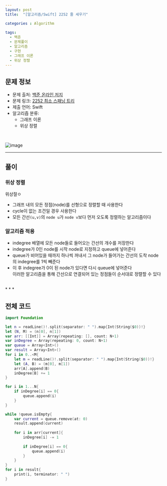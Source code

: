 ```yaml
---
layout: post
title:  "[알고리즘/Swift] 2252 줄 세우기"

categories : Algorithm
  
tags:
  - 백준
  - 문제풀이
  - 알고리즘
  - 구현
  - 그래프 이론
  - 위상 정렬
---
```


## 문제 정보
 - 문제 출처: [백준 온라인 저지](http://boj.kr/)
 - 문제 링크: [2252 최소 스패닝 트리](https://www.acmicpc.net/problem/2252)
 - 제출 언어: Swift
 - 알고리즘 분류: 
    - 그래프 이론
    - 위상 정렬

 <br>

![image](https://user-images.githubusercontent.com/110437548/218974540-f7a3e307-ff5d-4c90-8f70-bccd141790c4.png)

* * *   
## 풀이
### 위상 정렬
위상절ㅇ
- 그래프 내의 모든 정점(node)를 선형으로 정렬할 때 사용한다  
- cycle이 없는 조건일 경우 사용한다
- 모든 간선`(u,v)`의 `node u`가 `node v`보다 먼저 오도록 정렬하는 알고리즘이다 



### 알고리즘 적용
- indegree 배열에 모든 node들로 들어오는 간선의 개수를 저장한다
- indegree가 0인 node를 시작 node로 지정하고 queue에 넣어준다
- queue가 비어있을 때까지 하나씩 꺼내서 그 node가 들어가는 간선의 도착 node의 indegree를 1씩 빼준다
- 이 후 indegree가 0이 된 node가 있다면 다시 queue에 넣어준다   
이러한 알고리즘을 통해 간선으로 연결되어 있는 정점들이 순서대로 정렬할 수 있다   
<br>
* * *    
     
## 전체 코드
```swift
import Foundation

let n = readLine()!.split(separator: " ").map{Int(String($0))!}
let (N, M) = (n[0], n[1])
var arr: [[Int]] = Array(repeating: [], count: N+1)
var inDegree = Array(repeating: 0, count: N+1)
var queue = Array<Int>()
var result = Array<Int>()
for i in 0..<M{
    let m = readLine()!.split(separator: " ").map{Int(String($0))!}
    let (A, B) = (m[0], m[1])
    arr[A].append(B)
    inDegree[B] += 1
}

for i in 1...N{
    if inDegree[i] == 0{
        queue.append(i)
    }
}

while !queue.isEmpty{
    var current = queue.remove(at: 0)
    result.append(current)
    
    for i in arr[current]{
        inDegree[i] -= 1
        
        if inDegree[i] == 0{
            queue.append(i)
        }
    }
}
for i in result{
    print(i, terminator: " ")
}

```
